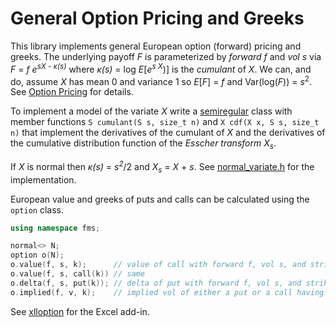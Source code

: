 # General Option Pricing and Greeks

This library implements general European option (forward) pricing and greeks.
The underlying payoff _F_ is parameterized by _forward_ _f_ and _vol_ _s_
via _F_ = _f e<sup>sX - κ(s)</sup>_ where _κ(s)_ = log _E_[_e<sup>s X</sup>_)]
is the _cumulant_ of _X_. We can, and do, assume _X_ has mean 0 and variance 1
so _E_[_F_] = _f_ and Var(log(_F_)) = _s_<sup>2</sup>.
See [Option Pricing](https://keithalewis.github.io/math/op.html) for details.
 
To implement a model of the variate _X_
write a [semiregular](https://en.cppreference.com/w/cpp/concepts/semiregular)
class with member functions `S cumulant(S s, size_t n)` and
`X cdf(X x, S s, size_t n)` 
that implement the derivatives of the cumulant of _X_ and the derivatives of the cumulative distribution
function of the _Esscher transform_ _X<sub>s</sub>_.

If _X_ is normal then _κ(s)_ = _s<sup>2</sup>_/2 and _X<sub>s</sub>_ = _X_ + _s_.
See [normal_variate.h](https://github.com/keithalewis/fmsoption/blob/master/fms_variate_normal.h)
for the implementation.

European value and greeks of puts and calls can be calculated using the `option` class.
```C++
using namespace fms;

normal<> N;
option o(N);
o.value(f, s, k);      // value of call with forward f, vol s, and strike k
o.value(f, s, call(k)) // same
o.delta(f, s, put(k)); // delta of put with forward f, vol s, and strike k
o.implied(f, v, k);    // implied vol of either a put or a call having value v
```

See [xlloption](https://github.com/xlladdins/xlloption) for the Excel add-in.
